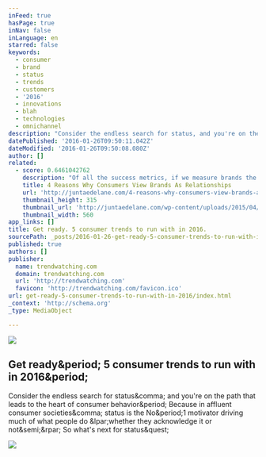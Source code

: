 ```yaml
---
inFeed: true
hasPage: true
inNav: false
inLanguage: en
starred: false
keywords:
  - consumer
  - brand
  - status
  - trends
  - customers
  - '2016'
  - innovations
  - blah
  - technologies
  - omnichannel
description: "Consider the endless search for status, and you're on the path that leads to the heart of consumer behavior. Because in affluent consumer societies, status is the No.1 motivator driving much of what people do (whether they acknowledge it or not;) So what's next for status?"
datePublished: '2016-01-26T09:50:11.042Z'
dateModified: '2016-01-26T09:50:08.080Z'
author: []
related:
  - score: 0.6461042762
    description: "Of all the success metrics, if we measure brands the way we measure healthy relationships, we can easily trump the competition. Metrics is an integral part of a brand's strategy. They help businesses understand how their brand is performing within the framework of customer values and expectations."
    title: 4 Reasons Why Consumers View Brands As Relationships
    url: 'http://juntaedelane.com/4-reasons-why-consumers-view-brands-as-relationships/'
    thumbnail_height: 315
    thumbnail_url: 'http://juntaedelane.com/wp-content/uploads/2015/04/Why-Consumers-View-Brands-As-Relationships-Juntae-DeLane.png'
    thumbnail_width: 560
app_links: []
title: Get ready. 5 consumer trends to run with in 2016.
sourcePath: _posts/2016-01-26-get-ready-5-consumer-trends-to-run-with-in-2016.md
published: true
authors: []
publisher:
  name: trendwatching.com
  domain: trendwatching.com
  url: 'http://trendwatching.com'
  favicon: 'http://trendwatching.com/favicon.ico'
url: get-ready-5-consumer-trends-to-run-with-in-2016/index.html
_context: 'http://schema.org'
_type: MediaObject

---
```

![](https://the-grid-user-content.s3-us-west-2.amazonaws.com/f4e8fd3b-9d13-47f6-9624-7e2dd0a14928.jpg)

<article style=""><h1>Get ready&amp;period; 5 consumer trends to run with in 2016&amp;period;</h1><p>Consider the endless search for status&amp;comma; and you're on the path that leads to the heart of consumer behavior&amp;period; Because in affluent consumer societies&amp;comma; status is the No&amp;period;1 motivator driving much of what people do &amp;lpar;whether they acknowledge it or not&amp;semi;&amp;rpar; So what's next for status&amp;quest;</p><img src="http://trendwatching.com/assets/img/briefing/TWP-iceberg.png" /></article>